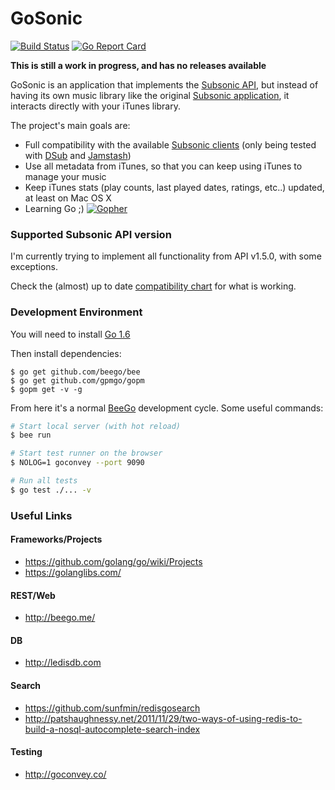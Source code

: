 GoSonic
=======

[![Build Status](https://travis-ci.org/deluan/gosonic.svg?branch=master)](https://travis-ci.org/deluan/gosonic) [![Go Report Card](https://goreportcard.com/badge/github.com/deluan/gosonic)](https://goreportcard.com/report/github.com/deluan/gosonic)

__This is still a work in progress, and has no releases available__

GoSonic is an application that implements the [Subsonic API](http://www.subsonic.org/pages/api.jsp), but instead of
having its own music library like the original [Subsonic application](http://www.subsonic.org), it interacts directly
with your iTunes library.

The project's main goals are:

* Full compatibility with the available [Subsonic clients](http://www.subsonic.org/pages/apps.jsp)
  (only being tested with
    [DSub](http://www.subsonic.org/pages/apps.jsp#dsub) and
    [Jamstash](http://www.subsonic.org/pages/apps.jsp#jamstash))
* Use all metadata from iTunes, so that you can keep using iTunes to manage your music
* Keep iTunes stats (play counts, last played dates, ratings, etc..) updated, at least on Mac OS X
* Learning Go ;) [![Gopher](https://blog.golang.org/favicon.ico)](https://golang.org)


###  Supported Subsonic API version

I'm currently trying to implement all functionality from API v1.5.0, with some exceptions.

Check the (almost) up to date [compatibility chart](https://github.com/deluan/gosonic/wiki/Compatibility) for what is working.

### Development Environment

You will need to install [Go 1.6](https://golang.org/dl/)

Then install dependencies:
```
$ go get github.com/beego/bee   
$ go get github.com/gpmgo/gopm
$ gopm get -v -g
```  

From here it's a normal [BeeGo](http://beego.me) development cycle. Some useful commands:

```bash
# Start local server (with hot reload)
$ bee run

# Start test runner on the browser
$ NOLOG=1 goconvey --port 9090

# Run all tests
$ go test ./... -v
```


### Useful Links

#### Frameworks/Projects
* https://github.com/golang/go/wiki/Projects
* https://golanglibs.com/

#### REST/Web
* http://beego.me/

#### DB
* http://ledisdb.com

#### Search
* https://github.com/sunfmin/redisgosearch
* http://patshaughnessy.net/2011/11/29/two-ways-of-using-redis-to-build-a-nosql-autocomplete-search-index

#### Testing
* http://goconvey.co/
